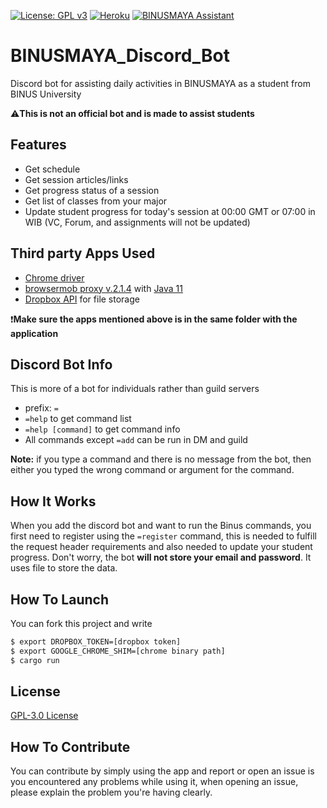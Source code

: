[![License: GPL v3](https://img.shields.io/badge/License-GPL%20v3-blue.svg)](http://www.gnu.org/licenses/gpl-3.0)
[![Heroku](https://heroku-badge.herokuapp.com/?app=heroku-badge&style=flat)](https://heroku-badge.herokuapp.com/projects.html)
[![BINUSMAYA Assistant](https://img.shields.io/badge/BINUSMAYA%20Assistant-Invite%20me!-blue)](https://discord.com/api/oauth2/authorize?client_id=921712744749756427&permissions=139855391824&scope=bot)
# BINUSMAYA_Discord_Bot
Discord bot for assisting daily activities in BINUSMAYA as a student from BINUS University

:warning:**This is not an official bot and is made to assist students**

## Features
- Get schedule
- Get session articles/links
- Get progress status of a session
- Get list of classes from your major
- Update student progress for today's session at 00:00 GMT or 07:00 in WIB (VC, Forum, and assignments will not be updated)

## Third party Apps Used
- [Chrome driver](https://chromedriver.chromium.org/downloads)
- [browsermob proxy v.2.1.4](http://bmp.lightbody.net) with [Java 11](https://www.oracle.com/java/technologies/downloads/#java11)
- [Dropbox API](https://www.dropbox.com) for file storage

:heavy_exclamation_mark:**Make sure the apps mentioned above is in the same folder with the application**

## Discord Bot Info
This is more of a bot for individuals rather than guild servers
- prefix: `=`  
- `=help` to get command list  
- `=help [command]` to get command info
- All commands except `=add` can be run in DM and guild

**Note:** if you type a command and there is no message from the bot, then either you typed the wrong command or argument for the command.

## How It Works
When you add the discord bot and want to run the Binus commands, you first need to register using the `=register` command, this is needed to fulfill the request header requirements and also needed to update your student progress. Don't worry, the bot **will not store your email and password**. It uses file to store the data.

## How To Launch
You can fork this project and write 
```sh
$ export DROPBOX_TOKEN=[dropbox token]
$ export GOOGLE_CHROME_SHIM=[chrome binary path]
$ cargo run
```

## License
[GPL-3.0 License](LICENSE)

## How To Contribute
You can contribute by simply using the app and report or open an issue is you encountered any problems while using it, when opening an issue, please explain the problem you're having clearly.
